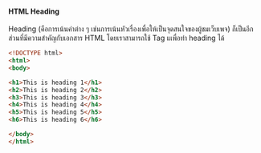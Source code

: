 #### HTML Heading
   Heading (คือการเน้นคำต่าง ๆ เช่นการเน้นหัวเรื่องเพื่อให้เป็นจุดสนใจของผู้ชมเว็บเพจ) ก็เป็นอีกส่วนที่มีความสำคัญกับเอกสาร HTML โดยเราสามารถใช้ Tag แเพื่อทำ heading ได้

```html
<!DOCTYPE html>
<html>
<body>

<h1>This is heading 1</h1>
<h2>This is heading 2</h2>
<h3>This is heading 3</h3>
<h4>This is heading 4</h4>
<h5>This is heading 5</h5>
<h6>This is heading 6</h6>

</body>
</html>
```